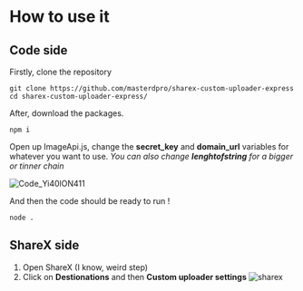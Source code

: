 # How to use it

## Code side
Firstly, clone the repository
```
git clone https://github.com/masterdpro/sharex-custom-uploader-express
cd sharex-custom-uploader-express/
```
After, download the packages.
```
npm i
```
Open up ImageApi.js, change the **secret_key** and **domain_url** variables for whatever you want to use.
*You can also change **lenghtofstring** for a bigger or tinner chain*

![Code_Yi40lON411](https://discords.ca/api/image/mcmo24v.png)

And then the code should be ready to run !
```
node .
```

## ShareX side

1. Open ShareX (I know, weird step)
2. Click on **Destionations** and then **Custom uploader settings**
![sharex](https://discords.ca/api/image/s7lv0u8.png)

